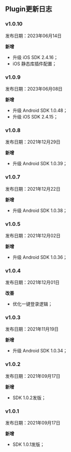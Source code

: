 ## Plugin更新日志

### v1.0.10

发布日期：2023年06月14日

**新增**

* 升级 iOS SDK 2.4.16；
* iOS 静态库插件配置；

### v1.0.9

发布日期：2023年06月08日

**新增**

* 升级 Android SDK 1.0.48；
* 升级 iOS SDK 2.4.15；

### v1.0.8

发布日期：2021年12月29日

**新增**

* 升级 Android SDK 1.0.39；

### v1.0.7

发布日期：2021年12月22日

**新增**

* 升级 Android SDK 1.0.38；

### v1.0.5

发布日期：2021年12月02日

**新增**

* 升级 Android SDK 1.0.36；

### v1.0.4

发布日期：2021年12月01日

**改善**

* 优化一键登录逻辑；

### v1.0.3

发布日期：2021年11月19日

**新增**

* 升级 Android SDK 1.0.34；

### v1.0.2

发布日期：2021年09月17日

**新增**

* SDK 1.0.2发版；

### v1.0.1

发布日期：2021年09月17日

**新增**

* SDK 1.0.1发版；